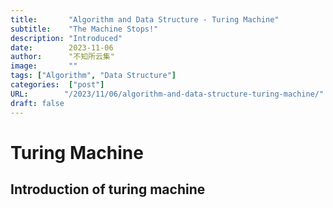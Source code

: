 ```yaml
---
title:       "Algorithm and Data Structure - Turing Machine"
subtitle:    "The Machine Stops!"
description: "Introduced"
date:        2023-11-06
author:      "不知所云集"
image:       ""
tags: ["Algorithm", "Data Structure"]
categories:  ["post"]
URL:        "/2023/11/06/algorithm-and-data-structure-turing-machine/"
draft: false
---
```


# Turing Machine

## Introduction of turing machine